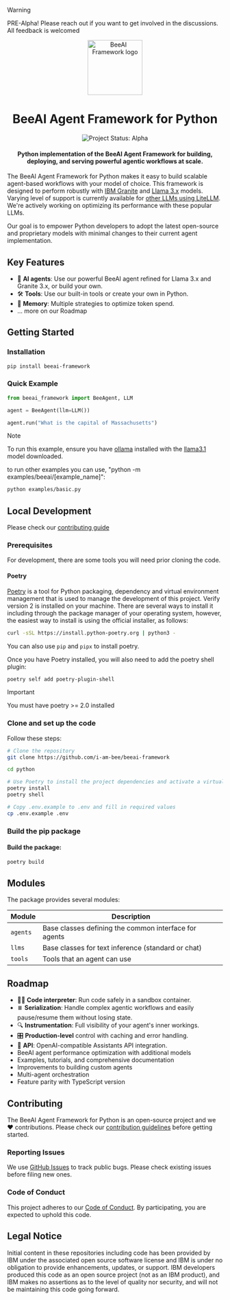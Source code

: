 > [!WARNING]
> PRE-Alpha! Please reach out if you want to get involved in the discussions. All feedback is welcomed

<p align="center">
    <img alt="BeeAI Framework logo" src="/docs/assets/Bee_Dark.svg" height="128">
    <h1 align="center">BeeAI Agent Framework for Python</h1>
</p>

<p align="center">
  <img align="center" alt="Project Status: Alpha" src="https://img.shields.io/badge/Status-Alpha-red">
  <h4 align="center">Python implementation of the BeeAI Agent Framework for building, deploying, and serving powerful agentic workflows at scale.</h4>
</p>

The BeeAI Agent Framework for Python makes it easy to build scalable agent-based workflows with your model of choice. This framework is designed to perform robustly with [IBM Granite](https://www.ibm.com/granite?adoper=255252_0_LS1) and [Llama 3.x](https://ai.meta.com/blog/meta-llama-3-1/) models. Varying level of support is currently available for [other LLMs using LiteLLM](https://docs.litellm.ai/docs/providers). We're actively working on optimizing its performance with these popular LLMs.

Our goal is to empower Python developers to adopt the latest open-source and proprietary models with minimal changes to their current agent implementation.

## Key Features

- 🤖 **AI agents**: Use our powerful BeeAI agent refined for Llama 3.x and Granite 3.x, or build your own.
- 🛠️ **Tools**: Use our built-in tools or create your own in Python.
- 💾 **Memory**: Multiple strategies to optimize token spend.
- ... more on our Roadmap

## Getting Started

### Installation

```bash
pip install beeai-framework
```

### Quick Example

```py
from beeai_framework import BeeAgent, LLM

agent = BeeAgent(llm=LLM())

agent.run("What is the capital of Massachusetts")
```

> [!NOTE]
> To run this example, ensure you have [ollama](https://ollama.com) installed with the [llama3.1](https://ollama.com/library/llama3.1) model downloaded.

to run other examples you can use, "python -m examples/beeai/[example_name]":

```bash
python examples/basic.py
```

## Local Development

Please check our [contributing guide](./CONTRIBUTING.md)

### Prerequisites

For development, there are some tools you will need prior cloning the code.

#### Poetry

[Poetry](https://python-poetry.org/) is a tool for Python packaging, dependency and virtual environment management that is used to manage the development of this project. Verify version 2 is installed on your machine. There are several ways to install it including through the package manager of your operating system, however, the easiest way to install is using the official installer, as follows:

```bash
curl -sSL https://install.python-poetry.org | python3 -
```

You can also use `pip` and `pipx` to install poetry.

Once you have Poetry installed, you will also need to add the poetry shell plugin:

```bash
poetry self add poetry-plugin-shell
```

> [!IMPORTANT]
> You must have poetry >= 2.0 installed

### Clone and set up the code

Follow these steps:

```bash
# Clone the repository
git clone https://github.com/i-am-bee/beeai-framework

cd python

# Use Poetry to install the project dependencies and activate a virtual environment
poetry install
poetry shell

# Copy .env.example to .env and fill in required values
cp .env.example .env
```

### Build the pip package

#### Build the package:

```bash
poetry build
```

## Modules

The package provides several modules:

| Module   | Description                                           |
| -------- | ----------------------------------------------------- |
| `agents` | Base classes defining the common interface for agents |
| `llms`   | Base classes for text inference (standard or chat)    |
| `tools`  | Tools that an agent can use                           |

## Roadmap

- 👩‍💻 **Code interpreter**: Run code safely in a sandbox container.
- ⏸️ **Serialization**: Handle complex agentic workflows and easily pause/resume them without losing state.
- 🔍 **Instrumentation**: Full visibility of your agent's inner workings.
- 🎛️ **Production-level** control with caching and error handling.
- 🔁 **API**: OpenAI-compatible Assistants API integration.
- BeeAI agent performance optimization with additional models
- Examples, tutorials, and comprehensive documentation
- Improvements to building custom agents
- Multi-agent orchestration
- Feature parity with TypeScript version

## Contributing

The BeeAI Agent Framework for Python is an open-source project and we ❤️ contributions. Please check our [contribution guidelines](./CONTRIBUTING.md) before getting started.

### Reporting Issues

We use [GitHub Issues](https://github.com/i-am-bee/beeai-framework/issues) to track public bugs. Please check existing issues before filing new ones.

### Code of Conduct

This project adheres to our [Code of Conduct](./CODE_OF_CONDUCT.md). By participating, you are expected to uphold this code.

## Legal Notice

Initial content in these repositories including code has been provided by IBM under the associated open source software license and IBM is under no obligation to provide enhancements, updates, or support. IBM developers produced this code as an open source project (not as an IBM product), and IBM makes no assertions as to the level of quality nor security, and will not be maintaining this code going forward.
